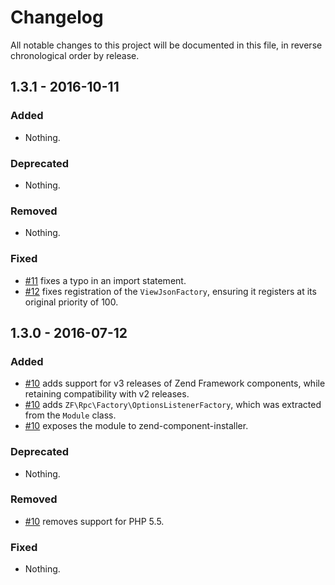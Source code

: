 # Changelog

All notable changes to this project will be documented in this file, in reverse chronological order by release.

## 1.3.1 - 2016-10-11

### Added

- Nothing.

### Deprecated

- Nothing.

### Removed

- Nothing.

### Fixed

- [#11](https://github.com/zfcampus/zf-rpc/pull/11) fixes a typo in an import
  statement.
- [#12](https://github.com/zfcampus/zf-rpc/pull/12) fixes registration of the
  `ViewJsonFactory`, ensuring it registers at its original priority of 100.

## 1.3.0 - 2016-07-12

### Added

- [#10](https://github.com/zfcampus/zf-rpc/pull/10) adds support for v3 releases
  of Zend Framework components, while retaining compatibility with v2 releases.
- [#10](https://github.com/zfcampus/zf-rpc/pull/10) adds
  `ZF\Rpc\Factory\OptionsListenerFactory`, which was extracted from the `Module`
  class.
- [#10](https://github.com/zfcampus/zf-rpc/pull/10) exposes the module to
  zend-component-installer.

### Deprecated

- Nothing.

### Removed

- [#10](https://github.com/zfcampus/zf-rpc/pull/10) removes support for PHP 5.5.

### Fixed

- Nothing.
